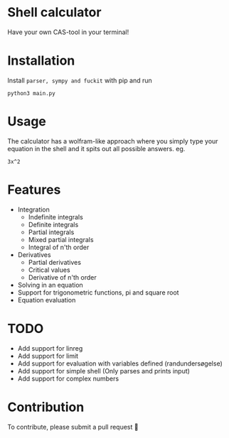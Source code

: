 # Shell calculator
Have your own CAS-tool in your terminal!

# Installation
Install `parser, sympy and fuckit` with pip and run
```
python3 main.py
```

# Usage
The calculator has a wolfram-like approach where you simply type your equation
in the shell and it spits out all possible answers. eg.
```
3x^2
```

# Features
- Integration
    - Indefinite integrals
    - Definite integrals
    - Partial integrals
    - Mixed partial integrals
    - Integral of n'th order
- Derivatives
    - Partial derivatives
    - Critical values
    - Derivative of n'th order
- Solving in an equation
- Support for trigonometric functions, pi and square root
- Equation evaluation

# TODO
- Add support for linreg
- Add support for limit
- Add support for evaluation with variables defined (randundersøgelse)
- Add support for simple shell (Only parses and prints input)
- Add support for complex numbers

# Contribution
To contribute, please submit a pull request 👏
